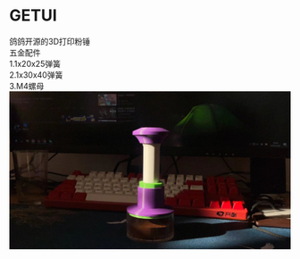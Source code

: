 # GETUI
鸽鸽开源的3D打印粉锤
<br />五金配件
<br />1.1x20x25弹簧
<br />2.1x30x40弹簧
<br />3.M4螺母
<br />![](https://github.com/littlemo0319/GETUI/blob/main/image/1.jpg)
